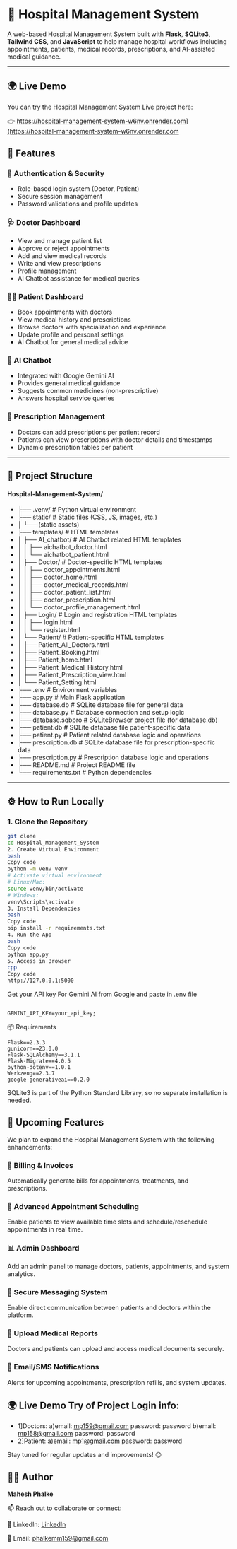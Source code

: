 # 🏥 Hospital Management System

A web-based Hospital Management System built with **Flask**, **SQLite3**, **Tailwind CSS**, and **JavaScript** to help manage hospital workflows including appointments, patients, medical records, prescriptions, and AI-assisted medical guidance.

---

## 🌍 Live Demo

You can try the Hospital Management System Live project here:  

👉 https://hospital-management-system-w6nv.onrender.com](https://hospital-management-system-w6nv.onrender.com

## 📌 Features

### 🔐 Authentication & Security
- Role-based login system (Doctor, Patient)
- Secure session management
- Password validations and profile updates

### 🩺 Doctor Dashboard
- View and manage patient list
- Approve or reject appointments
- Add and view medical records
- Write and view prescriptions
- Profile management
- AI Chatbot assistance for medical queries

### 👨‍⚕️ Patient Dashboard
- Book appointments with doctors
- View medical history and prescriptions
- Browse doctors with specialization and experience
- Update profile and personal settings
- AI Chatbot for general medical advice

### 🧠 AI Chatbot
- Integrated with Google Gemini AI
- Provides general medical guidance
- Suggests common medicines (non-prescriptive)
- Answers hospital service queries


### 📝 Prescription Management
- Doctors can add prescriptions per patient record
- Patients can view prescriptions with doctor details and timestamps
- Dynamic prescription tables per patient

---

## 📁 Project Structure

#### Hospital-Management-System/

- ├── .venv/ # Python virtual environment
- ├── static/ # Static files (CSS, JS, images, etc.)
- │ └── (static assets)
- ├── templates/ # HTML templates
- │ ├── AI_chatbot/ # AI Chatbot related HTML templates
- │ │ ├── aichatbot_doctor.html
- │ │ └── aichatbot_patient.html
- │ ├── Doctor/ # Doctor-specific HTML templates
- │ │ ├── doctor_appointments.html
- │ │ ├── doctor_home.html
- │ │ ├── doctor_medical_records.html
- │ │ ├── doctor_patient_list.html
- │ │ ├── doctor_prescription.html
- │ │ └── doctor_profile_management.html
- │ ├── Login/ # Login and registration HTML templates
- │ │ ├── login.html
- │ │ └── register.html
- │ └── Patient/ # Patient-specific HTML templates
- │ ├── Patient_All_Doctors.html
- │ ├── Patient_Booking.html
- │ ├── Patient_home.html
- │ ├── Patient_Medical_History.html
- │ ├── Patient_Prescription_view.html
- │ └── Patient_Setting.html
- ├── .env # Environment variables
- ├── app.py # Main Flask application
- ├── database.db # SQLite database file for general data
- ├── database.py # Database connection and setup logic
- ├── database.sqbpro # SQLiteBrowser project file (for database.db)
- ├── patient.db # SQLite database file patient-specific data
- ├── patient.py # Patient related database logic and operations
- ├── prescription.db # SQLite database file for prescription-specific data
- ├── prescription.py # Prescription database logic and operations
- ├── README.md # Project README file
- └── requirements.txt # Python dependencies

---

## ⚙️ How to Run Locally

### 1. Clone the Repository
```bash
git clone 
cd Hospital_Management_System
2. Create Virtual Environment
bash
Copy code
python -m venv venv
# Activate virtual environment
# Linux/Mac:
source venv/bin/activate
# Windows:
venv\Scripts\activate
3. Install Dependencies
bash
Copy code
pip install -r requirements.txt
4. Run the App
bash
Copy code
python app.py
5. Access in Browser
cpp
Copy code
http://127.0.0.1:5000

```

Get your API key For Gemini AI from Google and paste in .env file
```

GEMINI_API_KEY=your_api_key;
```

📦 Requirements
```
Flask==2.3.3
gunicorn==23.0.0
Flask-SQLAlchemy==3.1.1
Flask-Migrate==4.0.5
python-dotenv==1.0.1
Werkzeug==2.3.7
google-generativeai==0.2.0
```
SQLite3 is part of the Python Standard Library, so no separate installation is needed.

## 🚧 Upcoming Features
We plan to expand the Hospital Management System with the following enhancements:

### 🧾 Billing & Invoices
Automatically generate bills for appointments, treatments, and prescriptions.

### 📅 Advanced Appointment Scheduling
Enable patients to view available time slots and schedule/reschedule appointments in real time.

### 📊 Admin Dashboard
Add an admin panel to manage doctors, patients, appointments, and system analytics.

### 💬 Secure Messaging System
Enable direct communication between patients and doctors within the platform.

### 📁 Upload Medical Reports
Doctors and patients can upload and access medical documents securely.

### 🔔 Email/SMS Notifications
Alerts for upcoming appointments, prescription refills, and system updates.

## 🌍 Live Demo Try of Project Login info:

- 1]Doctors:
 a)email: mp159@gmail.com
 password: password
  b)email: mp158@gmail.com
 password: password
- 2]Patient:
 a)email: mp1@gmail.com
 password: password

 
Stay tuned for regular updates and improvements! 😊

## 🙋‍♂️ Author
**Mahesh Phalke**

📫 Reach out to collaborate or connect:

💼 LinkedIn: [LinkedIn](https://www.linkedin.com/in/mahesh-phalke159/)

💌 Email: phalkemm159@gmail.com
